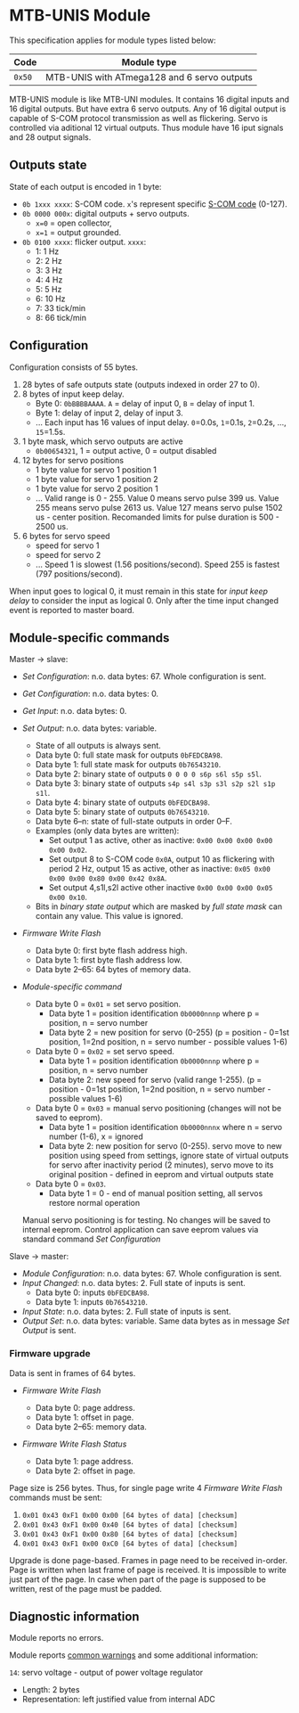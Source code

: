 MTB-UNIS Module
==============

This specification applies for module types listed below:

| Code   | Module type                                     |
|--------|-------------------------------------------------|
| `0x50` | MTB-UNIS with ATmega128 and 6 servo outputs     |

MTB-UNIS module is like MTB-UNI modules. It contains 16 digital inputs and
16 digital outputs. But have extra 6 servo outputs. Any of 16 digital output is capable of S-COM protocol
transmission as well as flickering. Servo is controlled via aditional 12 virtual outputs.
Thus module have 16 iput signals and 28 output signals.

## Outputs state

State of each output is encoded in 1 byte:

* `0b 1xxx xxxx`: S-COM code. `x`'s represent specific [S-COM
  code](https://www.mtb-model.com/elektro/s-com.htm) (0-127).
* `0b 0000 000x`: digital outputs + servo outputs.
   - `x=0` = open collector,
   - `x=1` = output grounded.
* `0b 0100 xxxx`: flicker output. `xxxx`:
   - 1: 1 Hz
   - 2: 2 Hz
   - 3: 3 Hz
   - 4: 4 Hz
   - 5: 5 Hz
   - 6: 10 Hz
   - 7: 33 tick/min
   - 8: 66 tick/min

## Configuration

Configuration consists of 55 bytes.

1. 28 bytes of safe outputs state (outputs indexed in order 27 to 0).
2. 8 bytes of input keep delay.
   - Byte 0: `0bBBBBAAAA`. `A` = delay of input 0, `B` = delay of input 1.
   - Byte 1: delay of input 2, delay of input 3.
   - ...
   Each input has 16 values of input delay. `0`=0.0s, `1`=0.1s, `2`=0.2s, ...,
   `15`=1.5s.
3. 1 byte mask, which servo outputs are active
   - `0b00654321`, 1 = output active, 0 = output disabled
4. 12 bytes for servo positions
   - 1 byte value for servo 1 position 1
   - 1 byte value for servo 1 position 2
   - 1 byte value for servo 2 position 1
   - ...
   Valid range is 0 - 255.
   Value 0 means servo pulse 399 us.
   Value 255 means servo pulse 2613 us.
   Value 127 means servo pulse 1502 us - center position.
   Recomanded limits for pulse duration is 500 - 2500 us.
5. 6 bytes for servo speed
   - speed for servo 1
   - speed for servo 2
   - ...
   Speed 1 is slowest (1.56 positions/second). Speed 255 is fastest (797 positions/second).
   
When input goes to logical 0, it must remain in this state for *input keep
delay* to consider the input as logical 0. Only after the time input changed
event is reported to master board.

## Module-specific commands

Master → slave:

* *Set Configuration*: n.o. data bytes: 67. Whole configuration is sent.
* *Get Configuration*: n.o. data bytes: 0.
* *Get Input*: n.o. data bytes: 0.
* *Set Output*: n.o. data bytes: variable.
  - State of all outputs is always sent.
  - Data byte 0: full state mask for outputs `0bFEDCBA98`.
  - Data byte 1: full state mask for outputs `0b76543210`.
  - Data byte 2: binary state of outputs `0 0 0 0 s6p s6l s5p s5l`.
  - Data byte 3: binary state of outputs `s4p s4l s3p s3l s2p s2l s1p s1l`.
  - Data byte 4: binary state of outputs `0bFEDCBA98`.
  - Data byte 5: binary state of outputs `0b76543210`.
  - Data byte 6–n: state of full-state outputs in order 0–F.
  - Examples (only data bytes are written):
    - Set output 1 as active, other as inactive: `0x00 0x00 0x00 0x00 0x00 0x02`.
    - Set output 8 to S-COM code `0x0A`, output 10 as flickering with period
      2 Hz, output 15 as active, other as inactive:
      `0x05 0x00 0x00 0x00 0x80 0x00 0x42 0x8A`.
    - Set output 4,s1l,s2l active other inactive
      `0x00 0x00 0x00 0x05 0x00 0x10`.
  - Bits in *binary state output* which are masked by *full state mask* can
    contain any value. This value is ignored.
* *Firmware Write Flash*
  - Data byte 0: first byte flash address high.
  - Data byte 1: first byte flash address low.
  - Data byte 2–65: 64 bytes of memory data.
* *Module-specific command*
  - Data byte 0 = `0x01` = set servo position.
    - Data byte 1 = position identification `0b0000nnnp` where p = position, n = servo number
    - Data byte 2 = new position for servo (0-255)
    (p = position  - 0=1st position, 1=2nd position, n = servo number - possible values 1-6)
  - Data byte 0 = `0x02` = set servo speed.
    - Data byte 1 = position identification `0b0000nnnp` where p = position, n = servo number
    - Data byte 2: new speed for servo (valid range 1-255).
    (p = position  - 0=1st position, 1=2nd position, n = servo number - possible values 1-6)
  - Data byte 0 = `0x03` = manual servo positioning (changes will not be saved to eeprom).
    - Data byte 1 = position identification `0b0000nnnx` where n = servo number (1-6), x = ignored
    - Data byte 2: new position for servo (0-255).
    servo move to new position using speed from settings, ignore state of virtual outputs for servo
    after inactivity period (2 minutes), servo move to its original position - defined in eeprom and virtual outputs state
  - Data byte 0 = `0x03`.
    - Data byte 1 = 0 - end of manual position setting, all servos restore normal operation
  
  Manual servo positioning is for testing. No changes will be saved to internal eeprom.
  Control application can save eeprom values via standard command *Set Configuration*  

Slave → master:

* *Module Configuration*: n.o. data bytes: 67. Whole configuration is sent.
* *Input Changed*: n.o. data bytes: 2. Full state of inputs is sent.
  - Data byte 0: inputs `0bFEDCBA98`.
  - Data byte 1: inputs `0b76543210`.
* *Input State*: n.o. data bytes: 2. Full state of inputs is sent.
* *Output Set*: n.o. data bytes: variable. Same data bytes as in message *Set
  Output* is sent.

### Firmware upgrade

Data is sent in frames of 64 bytes.

* *Firmware Write Flash*
  - Data byte 0: page address.
  - Data byte 1: offset in page.
  - Data byte 2–65: memory data.

* *Firmware Write Flash Status*
  - Data byte 1: page address.
  - Data byte 2: offset in page.

Page size is 256 bytes.
Thus, for single page write 4 *Firmware Write Flash* commands must be
sent:

 1. `0x01 0x43 0xF1 0x00 0x00 [64 bytes of data] [checksum]`
 2. `0x01 0x43 0xF1 0x00 0x40 [64 bytes of data] [checksum]`
 3. `0x01 0x43 0xF1 0x00 0x80 [64 bytes of data] [checksum]`
 4. `0x01 0x43 0xF1 0x00 0xC0 [64 bytes of data] [checksum]`

Upgrade is done page-based. Frames in page need to be received in-order.
Page is written when last frame of page is received. It is impossible to write
just part of the page. In case when part of the page is supposed to be written,
rest of the page must be padded.

## Diagnostic information

Module reports no errors.

Module reports [common warnings](../diag.md) and some additional information:

`14`: servo voltage - output of power voltage regulator
 * Length: 2 bytes
 * Representation: left justified value from internal ADC
